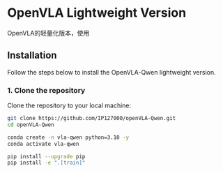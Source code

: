 # OpenVLA Lightweight Version

OpenVLA的轻量化版本，使用

## Installation

Follow the steps below to install the OpenVLA-Qwen lightweight version.

### 1. Clone the repository

Clone the repository to your local machine:

```bash
git clone https://github.com/IP127000/openVLA-Qwen.git
cd openVLA-Qwen

conda create -n vla-qwen python=3.10 -y
conda activate vla-qwen

pip install --upgrade pip
pip install -e ".[train]"
